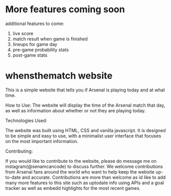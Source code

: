 
# More features coming soon

additional features to come: 
1. live score 
2. match result when game is finished 
3. lineups for game day
4. pre-game probability stats 
5. post-game stats 


# whensthematch website 

This is a simple website that tells you if Arsenal is playing today and at what time. 

How to Use:
The website will display the time of the Arsenal match that day, as well as information about whether or not they are playing today.

Technologies Used: 

The website was built using HTML, CSS and vanilla javascript. It is designed to be simple and easy to use, with a minimalist user interface that focuses on the most important information.

Contributing: 

If you would like to contribute to the website, please do message me on instagram(@senamcancode) to discuss further. We welcome contributions from Arsenal fans around the world who want to help keep the website up-to-date and accurate. Contributions are more than welcome as id like to add many more features to this site such as uptodate info using APIs and a goal tracker as well as embedd highlights for the most recent games. 



<!-- >>>>>>> 5c518d5b60585ec3ff4667bc75ed69fb45331e92 -->
